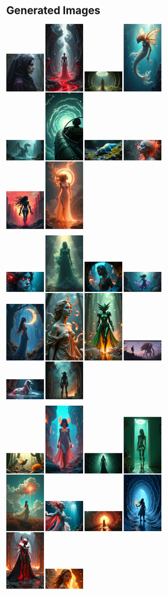 # Generated Images



<img src="2025_06_23_01.png" width="100"/> <img src="2025_06_23_02.png" width="100"/> <img src="2025_06_23_03.png" width="100"/> <img src="2025_06_23_04.png" width="100"/> <img src="2025_06_23_05.png" width="100"/> <img src="2025_06_23_06.png" width="100"/> <img src="2025_06_23_07.png" width="100"/> <img src="2025_06_23_08.png" width="100"/> <img src="2025_06_23_09.png" width="100"/> <img src="2025_06_23_10.png" width="100"/>

<img src="2025_06_23_11.png" width="100"/> <img src="2025_06_23_12.png" width="100"/> <img src="2025_06_23_13.png" width="100"/> <img src="2025_06_23_14.png" width="100"/> <img src="2025_06_23_15.png" width="100"/> <img src="2025_06_23_16.png" width="100"/> <img src="2025_06_23_17.png" width="100"/> <img src="2025_06_23_18.png" width="100"/> <img src="2025_06_23_19.png" width="100"/> <img src="2025_06_23_20.png" width="100"/>

<img src="2025_06_23_21.png" width="100"/> <img src="2025_06_23_22.png" width="100"/> <img src="2025_06_23_23.png" width="100"/> <img src="2025_06_23_24.png" width="100"/> <img src="2025_06_23_25.png" width="100"/> <img src="2025_06_23_26.png" width="100"/> <img src="2025_06_23_27.png" width="100"/> <img src="2025_06_23_28.png" width="100"/> <img src="2025_06_23_29.png" width="100"/> <img src="2025_06_23_30.png" width="100"/>